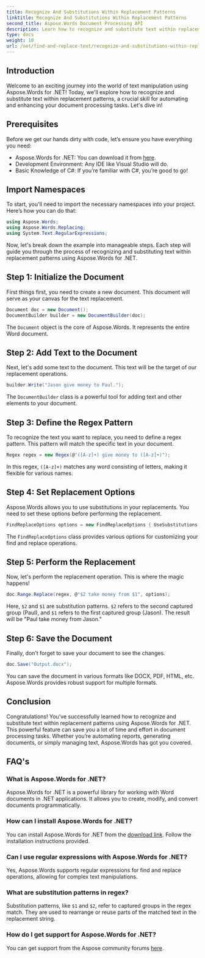 ```yaml
---
title: Recognize And Substitutions Within Replacement Patterns
linktitle: Recognize And Substitutions Within Replacement Patterns
second_title: Aspose.Words Document Processing API
description: Learn how to recognize and substitute text within replacement patterns using Aspose.Words for .NET. Step-by-step guide with detailed examples.
type: docs
weight: 10
url: /net/find-and-replace-text/recognize-and-substitutions-within-replacement-patterns/
---
```

## Introduction

Welcome to an exciting journey into the world of text manipulation using Aspose.Words for .NET! Today, we'll explore how to recognize and substitute text within replacement patterns, a crucial skill for automating and enhancing your document processing tasks. Let's dive in!

## Prerequisites

Before we get our hands dirty with code, let’s ensure you have everything you need:

- Aspose.Words for .NET: You can download it from [here](https://releases.aspose.com/words/net/).
- Development Environment: Any IDE like Visual Studio will do.
- Basic Knowledge of C#: If you’re familiar with C#, you’re good to go!

## Import Namespaces

To start, you'll need to import the necessary namespaces into your project. Here’s how you can do that:

```csharp
using Aspose.Words;
using Aspose.Words.Replacing;
using System.Text.RegularExpressions;
```

Now, let's break down the example into manageable steps. Each step will guide you through the process of recognizing and substituting text within replacement patterns using Aspose.Words for .NET.

## Step 1: Initialize the Document

First things first, you need to create a new document. This document will serve as your canvas for the text replacement.

```csharp
Document doc = new Document();
DocumentBuilder builder = new DocumentBuilder(doc);
```

The `Document` object is the core of Aspose.Words. It represents the entire Word document.

## Step 2: Add Text to the Document

Next, let's add some text to the document. This text will be the target of our replacement operations.

```csharp
builder.Write("Jason give money to Paul.");
```

The `DocumentBuilder` class is a powerful tool for adding text and other elements to your document.

## Step 3: Define the Regex Pattern

To recognize the text you want to replace, you need to define a regex pattern. This pattern will match the specific text in your document.

```csharp
Regex regex = new Regex(@"([A-z]+) give money to ([A-z]+)");
```

In this regex, `([A-z]+)` matches any word consisting of letters, making it flexible for various names.

## Step 4: Set Replacement Options

Aspose.Words allows you to use substitutions in your replacements. You need to set these options before performing the replacement.

```csharp
FindReplaceOptions options = new FindReplaceOptions { UseSubstitutions = true };
```

The `FindReplaceOptions` class provides various options for customizing your find and replace operations.

## Step 5: Perform the Replacement

Now, let's perform the replacement operation. This is where the magic happens!

```csharp
doc.Range.Replace(regex, @"$2 take money from $1", options);
```

Here, `$2` and `$1` are substitution patterns. `$2` refers to the second captured group (Paul), and `$1` refers to the first captured group (Jason). The result will be "Paul take money from Jason."

## Step 6: Save the Document

Finally, don’t forget to save your document to see the changes.

```csharp
doc.Save("Output.docx");
```

You can save the document in various formats like DOCX, PDF, HTML, etc. Aspose.Words provides robust support for multiple formats.

## Conclusion

Congratulations! You’ve successfully learned how to recognize and substitute text within replacement patterns using Aspose.Words for .NET. This powerful feature can save you a lot of time and effort in document processing tasks. Whether you’re automating reports, generating documents, or simply managing text, Aspose.Words has got you covered.

## FAQ's

### What is Aspose.Words for .NET?
Aspose.Words for .NET is a powerful library for working with Word documents in .NET applications. It allows you to create, modify, and convert documents programmatically.

### How can I install Aspose.Words for .NET?
You can install Aspose.Words for .NET from the [download link](https://releases.aspose.com/words/net/). Follow the installation instructions provided.

### Can I use regular expressions with Aspose.Words for .NET?
Yes, Aspose.Words supports regular expressions for find and replace operations, allowing for complex text manipulations.

### What are substitution patterns in regex?
Substitution patterns, like `$1` and `$2`, refer to captured groups in the regex match. They are used to rearrange or reuse parts of the matched text in the replacement string.

### How do I get support for Aspose.Words for .NET?
You can get support from the Aspose community forums [here](https://forum.aspose.com/c/words/8).

